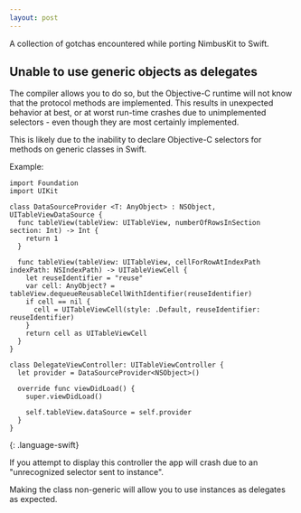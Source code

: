 ```yaml
---
layout: post
---
```


A collection of gotchas encountered while porting NimbusKit to Swift.

<!-- more -->

## Unable to use generic objects as delegates

The compiler allows you to do so, but the Objective-C runtime will not know that the protocol methods are implemented. This results in unexpected behavior at best, or at worst run-time crashes due to unimplemented selectors - even though they are most certainly implemented.

This is likely due to the inability to declare Objective-C selectors for methods on generic classes in Swift.

Example:

~~~
import Foundation
import UIKit

class DataSourceProvider <T: AnyObject> : NSObject, UITableViewDataSource {
  func tableView(tableView: UITableView, numberOfRowsInSection section: Int) -> Int {
    return 1
  }

  func tableView(tableView: UITableView, cellForRowAtIndexPath indexPath: NSIndexPath) -> UITableViewCell {
    let reuseIdentifier = "reuse"
    var cell: AnyObject? = tableView.dequeueReusableCellWithIdentifier(reuseIdentifier)
    if cell == nil {
      cell = UITableViewCell(style: .Default, reuseIdentifier: reuseIdentifier)
    }
    return cell as UITableViewCell
  }
}

class DelegateViewController: UITableViewController {
  let provider = DataSourceProvider<NSObject>()

  override func viewDidLoad() {
    super.viewDidLoad()

    self.tableView.dataSource = self.provider
  }
}
~~~
{: .language-swift}

If you attempt to display this controller the app will crash due to an "unrecognized selector sent to instance".

Making the class non-generic will allow you to use instances as delegates as expected.
